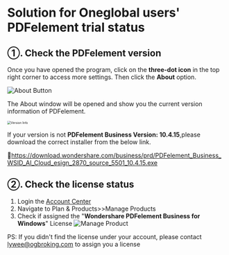 # Solution for Oneglobal users' PDFelement trial status

## ①. Check the PDFelement version

Once you have opened the program, click on the **three-dot icon** in the top right corner to access more settings. Then click the **About** option.

![About Button](https://images.wondershare.com/pdfelement/guide-mac/guide-mac2022/guide-win2022/about-pdfelement.png)

The About window will be opened and show you the current version information of PDFelement.

<img src="https://cdn.jsdelivr.net/gh/maozuxiao/Misaki/20250520111546900.png" alt="Version Info" style="zoom:50%;" />

If your version is not **PDFelement Business Version: 10.4.15**,please download the correct installer from the below link.

:link:https://download.wondershare.com/business/prd/PDFelement_Business_WSID_AI_Cloud_esign_2870_source_5501_10.4.15.exe

## ②. Check the license status

1. Login the [Account Center](https://accounts.wondershare.com/web/products)
2. Navigate to Plan & Products>>Manage Products
3. Check if assigned the "**Wondershare PDFelement Business for Windows**" License
   ![Manage Product](https://cdn.jsdelivr.net/gh/maozuxiao/Misaki/20250520112103298.png)

PS: If you didn't find the license under your account, please contact lywee@ogbroking.com to assign you a license
